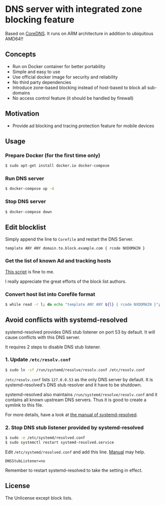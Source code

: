 DNS server with integrated zone blocking feature
==========================================
Based on [CoreDNS](https://coredns.io/).
It runs on ARM architecture in addition to ubiquitous AMD64!!

Concepts
------------------------------------------
* Run on Docker container for better portability
* Simple and easy to use
* Use official docker image for security and reliability
* No third party dependencies
* Introduce zone-based blocking instead of host-based to block all sub-domains
* No access control feature (it should be handled by firewall)

Motivation
------------------------------------------
* Provide ad blocking and tracing protection feature for mobile devices

Usage
------------------------------------------
### Prepare Docker (for the first time only)
```bash
$ sudo apt-get install docker.io docker-compose
```

### Run DNS server
```bash
$ docker-compose up -d
```

### Stop DNS server
```bash
$ docker-compose down
```

Edit blocklist
------------------------------------------
Simply append the line to `Corefile` and restart the DNS Server.

```
template ANY ANY domain.to.block.example.com { rcode NXDOMAIN }
```

### Get the list of known Ad and tracking hosts
[This script](https://gist.github.com/curipha/26fd99381cf5c407b8fd1a5250557a4a) is fine to me.

I really appreciate the great efforts of the block list authors.

### Convert host list into Corefile format
```bash
$ while read -r l; do echo "template ANY ANY ${l} { rcode NXDOMAIN }"; done < adhosts.txt > hosts_for_Corefile.txt
```

Avoid conflicts with systemd-resolved
------------------------------------------
systemd-resolved provides DNS stub listener on port 53 by default.
It will cause conflicts with this DNS server.

It requires 2 steps to disable DNS stub listener.

### 1. Update `/etc/resolv.conf`
```bash
$ sudo ln -sf /run/systemd/resolve/resolv.conf /etc/resolv.conf
```

`/etc/resolv.conf` lists `127.0.0.53` as the only DNS server by default.
It is systemd-resolved's DNS stub resolver and it have to be shutdown.

systemd-resolved also maintains `/run/systemd/resolve/resolv.conf` and it contains all known upstream DNS servers.
Thus it is good to create a symlink to this file.

For more details, have a look at [the manual of systemd-resolved](https://www.freedesktop.org/software/systemd/man/systemd-resolved.service.html#/etc/resolv.conf).

### 2. Stop DNS stub listener provided by systemd-resolved
```bash
$ sudo -e /etc/systemd/resolved.conf
$ sudo systemctl restart systemd-resolved.service
```

Edit `/etc/systemd/resolved.conf` and add this line.
[Manual](https://www.freedesktop.org/software/systemd/man/resolved.conf.html#DNSStubListener=) may help.

```
DNSStubListener=no
```

Remember to restart systemd-resolved to take the setting in effect.

License
------------------------------------------
The Unlicense except block lists.

